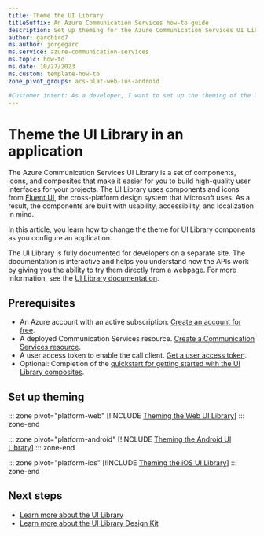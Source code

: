 ```yaml
---
title: Theme the UI Library
titleSuffix: An Azure Communication Services how-to guide
description: Set up theming for the Azure Communication Services UI Library.
author: garchiro7
ms.author: jorgegarc
ms.service: azure-communication-services
ms.topic: how-to 
ms.date: 10/27/2023
ms.custom: template-how-to
zone_pivot_groups: acs-plat-web-ios-android

#Customer intent: As a developer, I want to set up the theming of the UI Library in my application.
---
```


# Theme the UI Library in an application

The Azure Communication Services UI Library is a set of components, icons, and composites that make it easier for you to build high-quality user interfaces for your projects. The UI Library uses components and icons from [Fluent UI](https://developer.microsoft.com/fluentui), the cross-platform design system that Microsoft uses. As a result, the components are built with usability, accessibility, and localization in mind.

In this article, you learn how to change the theme for UI Library components as you configure an application.

The UI Library is fully documented for developers on a separate site. The documentation is interactive and helps you understand how the APIs work by giving you the ability to try them directly from a webpage. For more information, see the [UI Library documentation](../../concepts/ui-library/ui-library-overview.md).

## Prerequisites

- An Azure account with an active subscription. [Create an account for free](https://azure.microsoft.com/free/?WT.mc_id=A261C142F).
- A deployed Communication Services resource. [Create a Communication Services resource](../../quickstarts/create-communication-resource.md).
- A user access token to enable the call client. [Get a user access token](../../quickstarts/identity/access-tokens.md).
- Optional: Completion of the [quickstart for getting started with the UI Library composites](../../quickstarts/ui-library/get-started-composites.md).

## Set up theming

::: zone pivot="platform-web"
[!INCLUDE [Theming the Web UI Library](./includes/theming/web.md)]
::: zone-end

::: zone pivot="platform-android"
[!INCLUDE [Theming the Android UI Library](./includes/theming/android.md)]
::: zone-end

::: zone pivot="platform-ios"
[!INCLUDE [Theming the iOS UI Library](./includes/theming/ios.md)]
::: zone-end

## Next steps

- [Learn more about the UI Library](../../concepts/ui-library/ui-library-overview.md)
- [Learn more about the UI Library Design Kit](../../quickstarts/ui-library/get-started-ui-kit.md)
